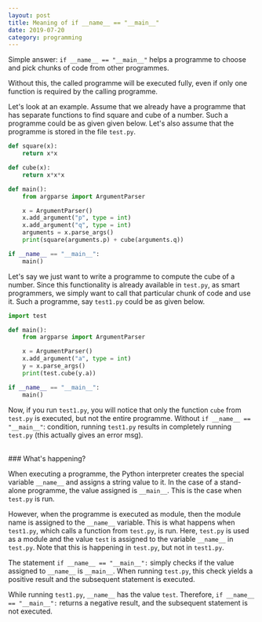 ```yaml
---
layout: post
title: Meaning of if __name__ == "__main__"
date: 2019-07-20
category: programming
---
```


Simple answer: `if __name__ == "__main__"` helps a programme to choose and pick
chunks of code from other programmes. 

Without this, the called programme will be executed fully, even if only one
function is required by the calling programme.

Let's look at an example. Assume that we already have a programme that has
separate functions to find square and cube of a number. Such a programme could
be as given given below. Let's also assume that the programme is stored in the
file `test.py`.

```python
def square(x):
    return x*x

def cube(x):
    return x*x*x

def main():
    from argparse import ArgumentParser

    x = ArgumentParser()
    x.add_argument("p", type = int)
    x.add_argument("q", type = int)
    arguments = x.parse_args()
    print(square(arguments.p) + cube(arguments.q))

if __name__ == "__main__":
    main()
```

Let's say we just want to write a programme to compute the cube of a number.
Since this functionality is already available in `test.py`, as smart
programmers, we simply want to call that particular chunk of code and use it.
Such a programme, say `test1.py` could be as given below.

```python
import test

def main():
    from argparse import ArgumentParser

    x = ArgumentParser()
    x.add_argument("a", type = int)
    y = x.parse_args()
    print(test.cube(y.a))

if __name__ == "__main__":
    main()
```

Now, if you run `test1.py`, you will notice that only the function `cube` from
`test.py` is executed, but not the entire programme. Without `if __name__ ==
"__main__"`: condition, running `test1.py` results in completely running
`test.py` (this actually gives an error msg).

<br />
### What's happening?

When executing a programme, the Python interpreter creates the special variable
`__name__` and assigns a string value to it. In the case of a stand-alone
programme, the value assigned is `__main__`. This is the case when `test.py` is
run. 

However, when the programme is executed as module, then the module name is
assigned to the `__name__` variable. This is what happens when `test1.py`,
which calls a function from `test.py`, is run. Here, `test.py` is used as a
module and the value `test` is assigned to the variable `__name__` in
`test.py`. Note that this is happening in `test.py`, but not in `test1.py`.

The statement `if __name__ == "__main__":` simply checks if the value assigned
to `__name__` is `__main__`. When running `test.py`, this check yields a
positive result and the subsequent statement is executed.

While running `test1.py`, `__name__` has the value `test`. Therefore, 
`if __name__ == "__main__":` returns a negative result, and the subsequent
statement is not executed.
